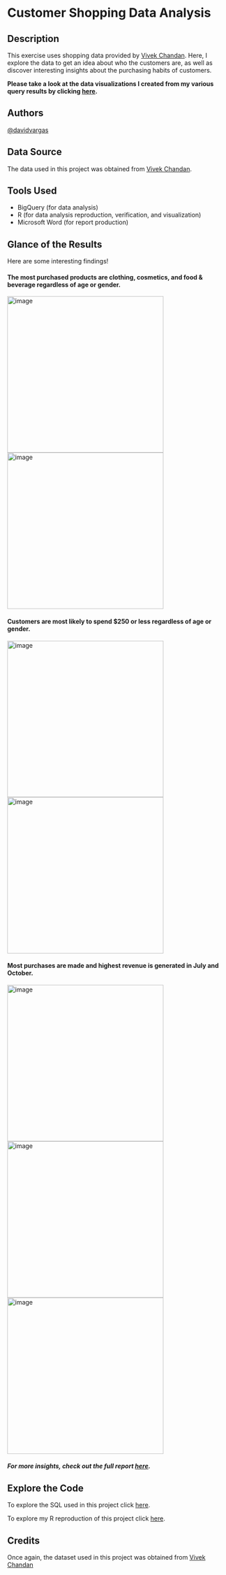 # Customer Shopping Data Analysis

## Description
This exercise uses shopping data provided by [Vivek Chandan](https://www.kaggle.com/datasets/vivekchandan/customer-shopping-data). Here, I explore the data to get an idea about who the customers are, as well as discover interesting insights about the purchasing habits of customers.

**Please take a look at the data visualizations I created from my various query results by clicking [here](https://github.com/davidvargas485/Customer-Shopping-Data-Analysis/blob/main/analysis-report-DV.pdf).**

## Authors
[@davidvargas](https://github.com/davidvargas485)

## Data Source
The data used in this project was obtained from [Vivek Chandan](https://www.kaggle.com/datasets/vivekchandan/customer-shopping-data).

## Tools Used
* BigQuery (for data analysis)
* R (for data analysis reproduction, verification, and visualization)
* Microsoft Word (for report production)

## Glance of the Results

Here are some interesting findings!

#### The most purchased products are clothing, cosmetics, and food & beverage regardless of age or gender.

<img width="358" alt="image" src="https://github.com/davidvargas485/Customer-Shopping-Data-Analysis/assets/127991602/22311883-949b-4c77-ab37-53ffabceb48f">

<img width="358" alt="image" src="https://github.com/davidvargas485/Customer-Shopping-Data-Analysis/assets/127991602/22a63610-068f-4649-a412-ae141aafc5e2">

#### Customers are most likely to spend $250 or less regardless of age or gender.

<img width="358" alt="image" src="https://github.com/davidvargas485/Customer-Shopping-Data-Analysis/assets/127991602/e0d2e9b2-b8b2-44bd-963e-88525699b5de">

<img width="358" alt="image" src="https://github.com/davidvargas485/Customer-Shopping-Data-Analysis/assets/127991602/22cdf2c5-ef87-4486-8dc1-6a3ffdc45e3e">

#### Most purchases are made and highest revenue is generated in July and October.

<img width="358" alt="image" src="https://github.com/davidvargas485/Customer-Shopping-Data-Analysis/assets/127991602/2bad1192-dcde-4e88-9e6a-ff18b5737019">

<img width="358" alt="image" src="https://github.com/davidvargas485/Customer-Shopping-Data-Analysis/assets/127991602/784ec511-b26d-4541-95b7-9d810c3c7168">

<img width="358" alt="image" src="https://github.com/davidvargas485/Customer-Shopping-Data-Analysis/assets/127991602/771ccdff-0ee2-44fc-8f30-c9736ee3044e">

##### For more insights, check out the full report [here](https://github.com/davidvargas485/Customer-Shopping-Data-Analysis/blob/main/analysis-report-DV.pdf).

## Explore the Code

To explore the SQL used in this project click [here](https://github.com/davidvargas485/Customer-Shopping-Data-Analysis/blob/main/customer-shopping-data-analysis.sql).

To explore my R reproduction of this project click [here](https://github.com/davidvargas485/Customer-Shopping-Data-Analysis/blob/main/customer-shopping-data-analysis.R).

## Credits

Once again, the dataset used in this project was obtained from [Vivek Chandan](https://www.kaggle.com/datasets/vivekchandan/customer-shopping-data)


